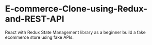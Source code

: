 # E-commerce-Clone-using-Redux-and-REST-API
 React with Redux State Management library as a beginner build a fake ecommerce store using fake APIs. 

